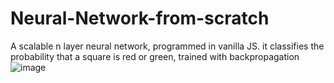 # Neural-Network-from-scratch
A scalable n layer neural network, programmed in vanilla JS. it classifies the probability that a square is red or green, trained with backpropagation  
![image](https://user-images.githubusercontent.com/22344603/156658510-0c09643a-3fff-4dcc-8e7d-e6fc84c500e5.png)
